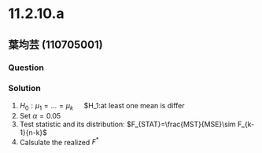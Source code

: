 # 11.2.10.a
## 葉均芸 (110705001) 

### Question

### Solution
1. $H_0:\mu_1=…=\mu_k$ &emsp; $H_1:at least one mean is differ
2. Set  $\alpha=0.05$
3. Test statistic and its distribution: $F_{STAT}=\frac{MST}{MSE}\sim F_{k-1}{n-k}$
4. Calsulate the realized $F^*$
